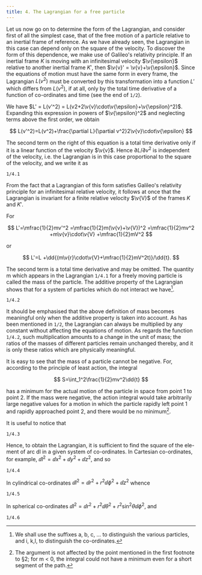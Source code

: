 ```yaml
---
title: 4. The Lagrangian for a free particle
---
```


Let us now go on to determine the form of the Lagrangian, and consider first of all the simplest case, that of the free motion of a particle relative to an inertial frame of reference. As we have already seen, the Lagrangian in this case can depend only on the square of the velocity. To discover the form of this dependence, we make use of Galileo's relativity principle. If an inertial frame $K$ is moving with an infinitesimal velocity $\v{\epsilon}$ relative to another inertial frame $K'$, then $\v{v}' = \v{v}+\v{\epsilon}$. Since the equations of motion must have the same form in every frame, the Lagrangian $L(v^2)$ must be converted by this transformation into a function $L'$ which differs from $L(v^2)$, if at all, only by the total time derivative of a function of co-ordinates and time (see the end of `1/2`).

We have $L' = L(v'^2) = L(v2+2\v{v}\cdot\v{\epsilon}+\v{\epsilon}^2)$. Expanding this expression in powers of $\v{\epsilon}^2$ and neglecting terms above the first order, we obtain

$$
L(v'^2)=L(v^2)+\frac{\partial L}{\partial v^2}2\v{v}\cdot\v{\epsilon}
$$

The second term on the right of this equation is a total time derivative only if it is a linear function of the velocity $\v{v}$. Hence $\partial L/\partial v^2$ is independent of the velocity, i.e. the Lagrangian is in this case proportional to the square of the velocity, and we write it as

```load
1/4.1
```

From the fact that a Lagrangian of this form satisfies Galileo's relativity principle for an infinitesimal relative velocity, it follows at once that the Lagrangian is invariant for a finite relative velocity $\v{V}$ of the frames $K$ and $K'$.

For

$$
L'=\mfrac{1}{2}mv'^2
=\mfrac{1}{2}m(\v{v}+\v{V})^2
=\mfrac{1}{2}mv^2
+m\v{v}\cdot\v{V}
+\mfrac{1}{2}mV^2
$$

or

$$
L'=L
+\dd{(m\v{r}\cdot\v{V}+\mfrac{1}{2}mV^2t)}/\dd{t}.
$$

The second term is a total time derivative and may be omitted. The quantity m which appears in the Lagrangian `1/4.1` for a freely moving particle is called the mass of the particle. The additive property of the Lagrangian shows that for a system of particles which do not interact we have[^1].

```load
1/4.2
```

It should be emphasised that the above definition of mass becomes meaningful only when the additive property is taken into account. As has been mentioned in `1/2`, the Lagrangian can always be multiplied by any constant without affecting the equations of motion. As regards the function `1/4.2`, such multiplication amounts to a change in the unit of mass; the ratios of the masses of different particles remain unchanged thereby, and it is only these ratios which are physically meaningful.

It is easy to see that the mass of a particle cannot be negative. For, according
to the principle of least action, the integral

$$
S=\int_1^2\frac{1}{2}mv^2\dd{t}
$$

has a minimum for the actual motion of the particle in space from point 1 to point 2. If the mass were negative, the action integral would take arbitrarily large negative values for a motion in which the particle rapidly left point 1 and rapidly approached point 2, and there would be no minimum[^2].

It is useful to notice that

```load
1/4.3
```

Hence, to obtain the Lagrangian, it is sufficient to find the square of the ele-
ment of arc dl in a given system of co-ordinates. In Cartesian co-ordinates,
for example, $\dd{l^2} = \dd{x^2}+\dd{y^2}+\dd{z^2}$, and so

```load
1/4.4
```

In cylindrical co-ordinates $\dd{l^2}=\dd{r^2}+r^2\dd{\phi^2}+\dd{z^2}$ whence

```load
1/4.5
```

In spherical co-ordinates $\dd{l^2}=\dd{r^2}+r^2\dd{\theta^2}+r^2\sin^2\theta\dd{\phi^2}$, and

```load
1/4.6
```

[^1]: We shall use the suffixes a, b, c, ... to distinguish the various particles, and i, k,l, to distinguish the co-ordinates.
[^2]: The argument is not affected by the point mentioned in the first footnote to §2; for m < 0, the integral could not have a minimum even for a short segment of the path.
